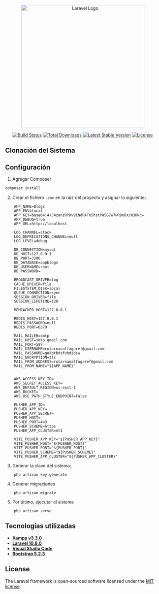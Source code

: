 <p align="center"><a href="https://laravel.com" target="_blank"><img src="https://raw.githubusercontent.com/laravel/art/master/logo-lockup/5%20SVG/2%20CMYK/1%20Full%20Color/laravel-logolockup-cmyk-red.svg" width="400" alt="Laravel Logo"></a></p>

<p align="center">
<a href="https://github.com/laravel/framework/actions"><img src="https://github.com/laravel/framework/workflows/tests/badge.svg" alt="Build Status"></a>
<a href="https://packagist.org/packages/laravel/framework"><img src="https://img.shields.io/packagist/dt/laravel/framework" alt="Total Downloads"></a>
<a href="https://packagist.org/packages/laravel/framework"><img src="https://img.shields.io/packagist/v/laravel/framework" alt="Latest Stable Version"></a>
<a href="https://packagist.org/packages/laravel/framework"><img src="https://img.shields.io/packagist/l/laravel/framework" alt="License"></a>
</p>

## Clonación del Sistema

## Configuración

1. Agregar Composer

```javascript
composer install
```

2. Crear el fichero ``` .env ``` en la raíz del proyecto y asignar lo siguiente;
``` 
    APP_NAME=Blogs
    APP_ENV=local
    APP_KEY=base64:4+J4zanzRPDv9iNdRATo5hstPWSG7w7wR9oRX/m3HNc=
    APP_DEBUG=true
    APP_URL=http://localhost

    LOG_CHANNEL=stack
    LOG_DEPRECATIONS_CHANNEL=null
    LOG_LEVEL=debug

    DB_CONNECTION=mysql
    DB_HOST=127.0.0.1
    DB_PORT=3306
    DB_DATABASE=appblogs
    DB_USERNAME=root
    DB_PASSWORD=

    BROADCAST_DRIVER=log
    CACHE_DRIVER=file
    FILESYSTEM_DISK=local
    QUEUE_CONNECTION=sync
    SESSION_DRIVER=file
    SESSION_LIFETIME=120

    MEMCACHED_HOST=127.0.0.1

    REDIS_HOST=127.0.0.1
    REDIS_PASSWORD=null
    REDIS_PORT=6379

    MAIL_MAILER=smtp
    MAIL_HOST=smtp.gmail.com
    MAIL_PORT=587
    MAIL_USERNAME=rutarnanalfagaref@gmail.com
    MAIL_PASSWORD=gekbtbdsfvbdidsw
    MAIL_ENCRYPTION=tls
    MAIL_FROM_ADDRESS=rutarnanalfagaref@gmail.com
    MAIL_FROM_NAME="${APP_NAME}"


    AWS_ACCESS_KEY_ID=
    AWS_SECRET_ACCESS_KEY=
    AWS_DEFAULT_REGION=us-east-1
    AWS_BUCKET=
    AWS_USE_PATH_STYLE_ENDPOINT=false

    PUSHER_APP_ID=
    PUSHER_APP_KEY=
    PUSHER_APP_SECRET=
    PUSHER_HOST=
    PUSHER_PORT=443
    PUSHER_SCHEME=https
    PUSHER_APP_CLUSTER=mt1

    VITE_PUSHER_APP_KEY="${PUSHER_APP_KEY}"
    VITE_PUSHER_HOST="${PUSHER_HOST}"
    VITE_PUSHER_PORT="${PUSHER_PORT}"
    VITE_PUSHER_SCHEME="${PUSHER_SCHEME}"
    VITE_PUSHER_APP_CLUSTER="${PUSHER_APP_CLUSTER}"
```
3. Generar la clave del sistema;
```
    php artisan key:generate
```
4. Generar migraciones
```
    php artisan migrate
```
5. Por último, ejecutar el sistema
```
    php artisan serve
```

## Tecnologías utilizadas

- **[Xampp v3.3.0](https://vehikl.com/)**
- **[Laravel 10.8.0](https://vehikl.com/)**
- **[Visual Studio Code](https://vehikl.com/)**
- **[Bootstrap 5.2.3](https://vehikl.com/)**


## License

The Laravel framework is open-sourced software licensed under the [MIT license](https://opensource.org/licenses/MIT).
